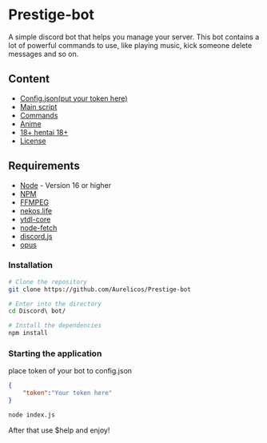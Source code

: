 # Prestige-bot

A simple discord bot that helps you manage your server. This bot contains a lot of powerful commands to use, like playing music, kick someone delete messages and so on.

## Content

* [Config.json(put your token here)](#config.json)
* [Main script](#index.js)
* [Commands](#commands)
* [Anime](#anime)
* [18+ hentai 18+](#hentai)
* [License](#license)

## Requirements

- [Node](https://nodejs.org/en/) - Version 16 or higher
- [NPM](https://www.npmjs.com/)
- [FFMPEG](https://www.ffmpeg.org/)
- [nekos.life](https://nekos.life/)
- [ytdl-core](#)
- [node-fetch](#)
- [discord.js](https://discord.js.org/#/)
- [opus](#)

### Installation

```bash
# Clone the repository
git clone https://github.com/Aurelicos/Prestige-bot

# Enter into the directory
cd Discord\ bot/

# Install the dependencies
npm install
```

### Starting the application
place token of your bot to config.json
```json
{
    "token":"Your token here"
}
```
```bash
node index.js
```
After that use $help and enjoy!
